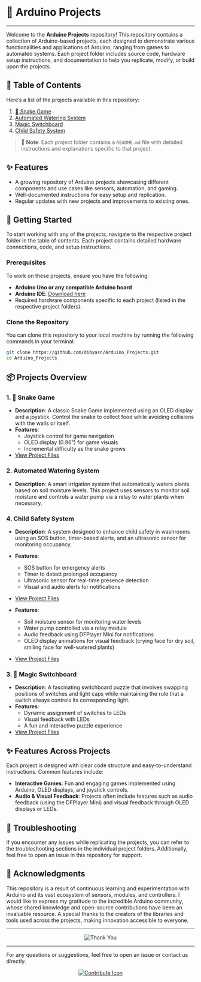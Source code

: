 # 📂 Arduino Projects

---

Welcome to the **Arduino Projects** repository! This repository contains a collection of Arduino-based projects, each designed to demonstrate various functionalities and applications of Arduino, ranging from games to automated systems. Each project folder includes source code, hardware setup instructions, and documentation to help you replicate, modify, or build upon the projects.

## 📝 Table of Contents

Here’s a list of the projects available in this repository:

1. [🐍 Snake Game](./🐍Snake_Game/README.md)
2. [Automated Watering System](./Automated_Watering_System/README.md)
3. [Magic Switchboard](./Magic_Switchboard/README.MD)
4. [Child Safety System](./Child_Safety_System/README.md)

> 📌 **Note**: Each project folder contains a `README.md` file with detailed instructions and explanations specific to that project.

## ✨ Features

- A growing repository of Arduino projects showcasing different components and use cases like sensors, automation, and gaming.
- Well-documented instructions for easy setup and replication.
- Regular updates with new projects and improvements to existing ones.

## 🚀 Getting Started

To start working with any of the projects, navigate to the respective project folder in the table of contents. Each project contains detailed hardware connections, code, and setup instructions.

### Prerequisites

To work on these projects, ensure you have the following:

- **Arduino Uno or any compatible Arduino board**
- **Arduino IDE**: [Download here](https://www.arduino.cc/en/software)
- Required hardware components specific to each project (listed in the respective project folders).

### Clone the Repository

You can clone this repository to your local machine by running the following commands in your terminal:

```bash
git clone https://github.com/dibyasn/Arduino_Projects.git
cd Arduino_Projects
```

## 📦 Projects Overview

### 1. 🐍 Snake Game

- **Description**: A classic Snake Game implemented using an OLED display and a joystick. Control the snake to collect food while avoiding collisions with the walls or itself.
- **Features**:
  - Joystick control for game navigation
  - OLED display (0.96") for game visuals
  - Incremental difficulty as the snake grows
- [View Project Files](./🐍Snake_Game/README.md)

### 2. Automated Watering System

- **Description**: A smart irrigation system that automatically waters plants based on soil moisture levels. This project uses sensors to monitor soil moisture and controls a water pump via a relay to water plants when necessary.

### 4. Child Safety System

- **Description**: A system designed to enhance child safety in washrooms using an SOS button, timer-based alerts, and an ultrasonic sensor for monitoring occupancy.
- **Features**:
  - SOS button for emergency alerts
  - Timer to detect prolonged occupancy
  - Ultrasonic sensor for real-time presence detection
  - Visual and audio alerts for notifications
- [View Project Files](./Child_Safety_System/README.md)

- **Features**:
  - Soil moisture sensor for monitoring water levels
  - Water pump controlled via a relay module
  - Audio feedback using DFPlayer Mini for notifications
  - OLED display animations for visual feedback (crying face for dry soil, smiling face for well-watered plants)
- [View Project Files](./Automated_Watering_System/README.md)

### 3. 🔧 Magic Switchboard

- **Description**: A fascinating switchboard puzzle that involves swapping positions of switches and light caps while maintaining the rule that a switch always controls its corresponding light.
- **Features**:
  - Dynamic assignment of switches to LEDs
  - Visual feedback with LEDs
  - A fun and interactive puzzle experience
- [View Project Files](./Magic_Switchboard/README.MD)

## ✨ Features Across Projects

Each project is designed with clear code structure and easy-to-understand instructions. Common features include:

- **Interactive Games**: Fun and engaging games implemented using Arduino, OLED displays, and joystick controls.
- **Audio & Visual Feedback**: Projects often include features such as audio feedback (using the DFPlayer Mini) and visual feedback through OLED displays or LEDs.

## 🔧 Troubleshooting

If you encounter any issues while replicating the projects, you can refer to the troubleshooting sections in the individual project folders. Additionally, feel free to open an issue in this repository for support.

## 🙌 Acknowledgments

This repository is a result of continuous learning and experimentation with Arduino and its vast ecosystem of sensors, modules, and controllers. I would like to express my gratitude to the incredible Arduino community, whose shared knowledge and open-source contributions have been an invaluable resource. A special thanks to the creators of the libraries and tools used across the projects, making innovation accessible to everyone.

---

<p align="center">
    <img src="https://64.media.tumblr.com/tumblr_lp0f2fIhnF1qa2ip8o1_1280.gif" alt="Thank You">
</p>

---

For any questions or suggestions, feel free to open an issue or contact us directly.

<p align="center">
    <a href="https://github.com/dibyasn"><img src="https://img.icons8.com/color/48/000000/github.png" alt="Contribute Icon"></a>
</p>
